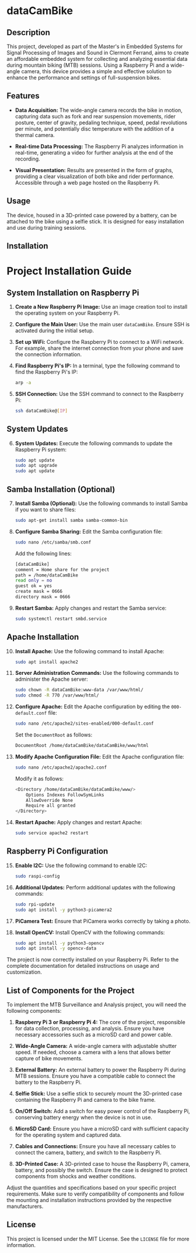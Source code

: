 # dataCamBike

## Description

This project, developed as part of the Master's in Embedded Systems for Signal Processing of Images and Sound in Clermont Ferrand, aims to create an affordable embedded system for collecting and analyzing essential data during mountain biking (MTB) sessions. Using a Raspberry Pi and a wide-angle camera, this device provides a simple and effective solution to enhance the performance and settings of full-suspension bikes.

## Features

- **Data Acquisition:** The wide-angle camera records the bike in motion, capturing data such as fork and rear suspension movements, rider posture, center of gravity, pedaling technique, speed, pedal revolutions per minute, and potentially disc temperature with the addition of a thermal camera.

- **Real-time Data Processing:** The Raspberry Pi analyzes information in real-time, generating a video for further analysis at the end of the recording.

- **Visual Presentation:** Results are presented in the form of graphs, providing a clear visualization of both bike and rider performance. Accessible through a web page hosted on the Raspberry Pi.

## Usage

The device, housed in a 3D-printed case powered by a battery, can be attached to the bike using a selfie stick. It is designed for easy installation and use during training sessions.

## Installation

# Project Installation Guide

## System Installation on Raspberry Pi

1. **Create a New Raspberry Pi Image:** Use an image creation tool to install the operating system on your Raspberry Pi.

2. **Configure the Main User:** Use the main user `dataCamBike`. Ensure SSH is activated during the initial setup.

3. **Set up WiFi:** Configure the Raspberry Pi to connect to a WiFi network. For example, share the internet connection from your phone and save the connection information.

4. **Find Raspberry Pi's IP:** In a terminal, type the following command to find the Raspberry Pi's IP:
   ```bash
   arp -a
   ```

5. **SSH Connection:** Use the SSH command to connect to the Raspberry Pi:
   ```bash
   ssh dataCamBike@[IP]
   ```

## System Updates

6. **System Updates:** Execute the following commands to update the Raspberry Pi system:
   ```bash
   sudo apt update
   sudo apt upgrade
   sudo apt update
   ```

## Samba Installation (Optional)

7. **Install Samba (Optional):** Use the following commands to install Samba if you want to share files:
   ```bash
   sudo apt-get install samba samba-common-bin
   ```

8. **Configure Samba Sharing:** Edit the Samba configuration file:
   ```bash
   sudo nano /etc/samba/smb.conf
   ```
   Add the following lines:
   ```bash
   [dataCamBike]
   comment = Home share for the project
   path = /home/dataCamBike
   read only = no
   guest ok = yes
   create mask = 0666
   directory mask = 0666
   ```

9. **Restart Samba:** Apply changes and restart the Samba service:
   ```bash
   sudo systemctl restart smbd.service
   ```

## Apache Installation

10. **Install Apache:** Use the following command to install Apache:
    ```bash
    sudo apt install apache2
    ```

11. **Server Administration Commands:** Use the following commands to administer the Apache server:
    ```bash
    sudo chown -R dataCamBike:www-data /var/www/html/
    sudo chmod -R 770 /var/www/html/
    ```

12. **Configure Apache:** Edit the Apache configuration by editing the `000-default.conf` file:
    ```bash
    sudo nano /etc/apache2/sites-enabled/000-default.conf
    ```
    Set the `DocumentRoot` as follows:
    ```bash
    DocumentRoot /home/dataCamBike/dataCamBike/www/html
    ```

13. **Modify Apache Configuration File:** Edit the Apache configuration file:
    ```bash
    sudo nano /etc/apache2/apache2.conf
    ```
    Modify it as follows:
    ```bash
    <Directory /home/dataCamBike/dataCamBike/www/>
        Options Indexes FollowSymLinks
        AllowOverride None
        Require all granted
    </Directory>
    ```

14. **Restart Apache:** Apply changes and restart Apache:
    ```bash
    sudo service apache2 restart
    ```

## Raspberry Pi Configuration

15. **Enable I2C:** Use the following command to enable I2C:
    ```bash
    sudo raspi-config
    ```

16. **Additional Updates:** Perform additional updates with the following commands:
    ```bash
    sudo rpi-update
    sudo apt install -y python3-picamera2
    ```

17. **PiCamera Test:** Ensure that PiCamera works correctly by taking a photo.

18. **Install OpenCV:** Install OpenCV with the following commands:
    ```bash
    sudo apt install -y python3-opencv
    sudo apt install -y opencv-data
    ```

The project is now correctly installed on your Raspberry Pi. Refer to the complete documentation for detailed instructions on usage and customization.

## List of Components for the Project

To implement the MTB Surveillance and Analysis project, you will need the following components:

1. **Raspberry Pi 3 or Raspberry Pi 4:** The core of the project, responsible for data collection, processing, and analysis. Ensure you have necessary accessories such as a microSD card and power cable.

2. **Wide-Angle Camera:** A wide-angle camera with adjustable shutter speed. If needed, choose a camera with a lens that allows better capture of bike movements.

3. **External Battery:** An external battery to power the Raspberry Pi during MTB sessions. Ensure you have a compatible cable to connect the battery to the Raspberry Pi.

4. **Selfie Stick:** Use a selfie stick to securely mount the 3D-printed case containing the Raspberry Pi and camera to the bike frame.

5. **On/Off Switch:** Add a switch for easy power control of the Raspberry Pi, conserving battery energy when the device is not in use.

6. **MicroSD Card:** Ensure you have a microSD card with sufficient capacity for the operating system and captured data.

7. **Cables and Connections:** Ensure you have all necessary cables to connect the camera, battery, and switch to the Raspberry Pi.

8. **3D-Printed Case:** A 3D-printed case to house the Raspberry Pi, camera, battery, and possibly the switch. Ensure the case is designed to protect components from shocks and weather conditions.

Adjust the quantities and specifications based on your specific project requirements. Make sure to verify compatibility of components and follow the mounting and installation instructions provided by the respective manufacturers.

## License

This project is licensed under the MIT License. See the `LICENSE` file for more information.